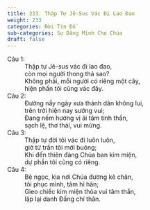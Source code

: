 ```yaml
---
title: 233. Thập Tự Jê-Sus Vác Đi Lao Đao
weight: 233
categories: Đời Tín Đồ
sub-categories: Sự Dâng Mình Cho Chúa
draft: false
---
```

<dl><dt>Câu 1:</dt><dd data-verse="1">Thập tự Jê-sus vác đi lao đao, <br/>còn mọi người thong thả sao? <br/>Không phải, mỗi người có riêng một cây, <br/>hiện phần tôi cũng vác đây. </dd><dt>Câu 2:</dt><dd data-verse="2">Đường nầy ngày xưa thánh dân không lui, <br/>trên trời hiện nay sướng vui; <br/>Đang nếm hương vị ái tâm tinh thần, <br/>sạch lệ, thơ thái, vui mừng. </dd><dt>Câu 3:</dt><dd data-verse="3">Thập tự đời tôi vác đi luôn luôn, <br/>giờ từ trần tôi mới buông; <br/>Khi đến thiên đàng Chúa ban kim miện, <br/>dự phần tôi cũng có riêng. </dd><dt>Câu 4:</dt><dd data-verse="3">Bệ ngọc, kìa nơi Chúa đương kê chân, <br/>tôi phục mình, tâm hỉ hân; <br/>Gieo chiếc kim miện thỏa vui tâm thần, <br/>lặp lại danh Đấng chí thân. </dd></dl>